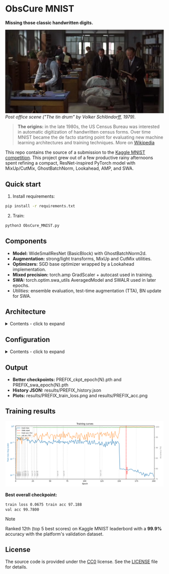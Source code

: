 # ObsCure MNIST
**Missing those classic handwritten digits.**

![Banner Image](<img/tin_drum.png> "a post office scene. MNIST was designed to tackle the challenge of the digitization of handwritten digits number.")
<br>*Post office scene ("The tin drum" by Volker Schlöndorff, 1979).*

>**The origins:** in the late 1980s, the US Census Bureau was interested in automatic digitization of handwritten census forms. Over time MNIST became the de facto starting point for evaluating new machine learning architectures and training techniques. More on [Wikipedia](https://en.wikipedia.org/wiki/MNIST)

This repo contains the source of a submission to the [Kaggle MNIST competition](https://www.kaggle.com/competitions/digit-recognizer). This project grew out of a few productive rainy afternoons spent refining a compact, ResNet-inspired PyTorch model with MixUp/CutMix, GhostBatchNorm, Lookahead, AMP, and SWA.

## Quick start

1. Install requirements:

```bash
pip install -r requirements.txt
```

2. Train:

```bash
python3 ObsCure_MNIST.py
```

## Components

- **Model:** WideSmallResNet (BasicBlock) with GhostBatchNorm2d.
- **Augmentation:** strong/light transforms, MixUp and CutMix utilities.
- **Optimizers:** SGD base optimizer wrapped by a Lookahead implementation.
- **Mixed precision:** torch.amp GradScaler + autocast used in training.
- **SWA:** torch.optim.swa_utils AveragedModel and SWALR used in later epochs.
- *Utilities:* ensemble evaluation, test-time augmentation (TTA), BN update for SWA.

## Architecture

<details>
<summary>Contents - click to expand</summary>

![Banner Image](</img/model_graph.png> "ObsCure_MNIST model architecture.")

</details>

## Configuration

<details>
<summary>Contents - click to expand</summary>

| Parameter | Value | Purpose / Explanation |
|---|---:|---|
| **DEVICE** | torch.device("cuda" if torch.cuda.is_available() else "cpu") | Specifies where tensors and model run: GPU if available, otherwise CPU. |
| **SEED** | 42 | Random seed for reproducibility (controls RNG for torch, numpy, etc.). |
| **BATCH_SIZE** | 256 | Number of samples per training batch. Larger batches speed throughput but use more memory. |
| **GHOST_BATCH** | 32 | Mini-batch size used inside Ghost Batch Normalization to simulate smaller-batch statistics within a large BATCH_SIZE. |
| **GHOST_BN_UPDATE_BATCH** | 512 | Batch size used when updating Ghost BatchNorm running statistics (e.g., a larger aggregate used for more stable updates). |
| **NUM_CLASSES** | 10 | Number of target classes (MNIST digits 0–9). |
| **INITIAL_EPOCHS** | 2 | Initial phase epochs (e.g., warmup or base training). |
| **EXTRA_EPOCHS** | 2 | Additional training epochs (e.g., fine-tuning or further training). |
| **TOTAL_EPOCHS** | INITIAL_EPOCHS + EXTRA_EPOCHS (4) | Total number of training epochs. |
| **RESUME** | False | Whether to resume training from a checkpoint. |
| **CHECKPOINT_PATH** | "checkpoint_epoch100.pth" | Path to checkpoint file to load when RESUME is True. |
| **MIXPROB** | 0.102 | Overall probability of applying a mix augmentation (mixup or cutmix) to a batch. |
| **MIXUP_ALPHA** | 0.091 | Alpha parameter for Beta distribution when sampling mixup interpolation coefficient. |
| **CUTMIX_BETA** | 0.35 | Beta parameter for Beta distribution when sampling cutmix area ratios. |
| **USE_CUTMIX_PROB** | 0.8 | Given that a mix augmentation is applied, probability of choosing CutMix vs MixUp (0.8 → 80% CutMix, 20% MixUp). |
| **FINAL_FRAC** | 0.25 | Fraction of training near the end for special schedules/behavior (commonly final LR fraction or final epochs fraction for SWA). |
| **SWA_START** | int(TOTAL_EPOCHS * 0.80) → 3 | Epoch to start Stochastic Weight Averaging (SWA). With TOTAL_EPOCHS=4, SWA starts at epoch 3. |
| **BASE_LR** | 0.01 | Base learning rate for optimizer/scheduler. |
| **RESUME_LR** | 5e-4 | Learning rate to use when resuming training from checkpoint. |
| **ETA_MIN** | 1e-6 | Minimum learning rate for cosine/annealing schedulers. |
| **MOMENTUM** | 0.9 | Momentum term for SGD optimizer. |
| **WEIGHT_DECAY** | 1.8e-5 | L2 regularization coefficient applied to weights. |
| **TTA_RUNS** | 5 | Number of Test Time Augmentation runs to average predictions for evaluation. |
| **SAVE_PREFIX** | f"mnist_seed{SEED}" → "mnist_seed42" | Prefix used when saving models/checkpoints/outputs. |
| **NUM_WORKERS** | 4 | Number of subprocesses for data loading (DataLoader num_workers). |

>[!IMPORTANT]
>Hyperparameter optimization achieved with [Optuna](optuna.org).

</details>

## Output

- **Better checkpoints:** PREFIX_ckpt_epoch{N}.pth and PREFIX_swa_epoch{N}.pth
- **History JSON:** results/PREFIX_history.json
- **Plots:** results/PREFIX_train_loss.png and results/PREFIX_acc.png

## Training results

![Banner Image](</img/training.png> "training curves for ObsCure_MNIST.")

**Best overall checkpoint:**

```
train loss 0.0675 train acc 97.188
val acc 99.7800
```

>[!NOTE]
>Ranked 12th (top 5 best scores) on Kaggle MNIST leaderbord with a **99.9%** accuracy with the platform's validation dataset.

## License

The source code is provided under the [CC0](https://creativecommons.org/public-domain/cc0/) license. See the [LICENSE](/LICENSE) file for details.